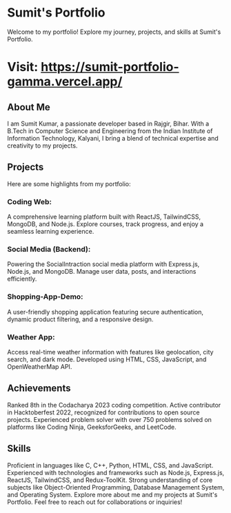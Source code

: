 
# Sumit's Portfolio
  Welcome to my portfolio! Explore my journey, projects, and skills at Sumit's Portfolio.

# Visit: https://sumit-portfolio-gamma.vercel.app/

## About Me
I am Sumit Kumar, a passionate developer based in Rajgir, Bihar. With a B.Tech in Computer Science and Engineering from the Indian Institute of Information Technology, Kalyani, I bring a blend of technical expertise and creativity to my projects.

## Projects
Here are some highlights from my portfolio:

### Coding Web: 
  A comprehensive learning platform built with ReactJS, TailwindCSS, MongoDB, and Node.js. Explore courses, track progress, and enjoy a seamless learning experience.
### Social Media (Backend): 
  Powering the SocialIntraction social media platform with Express.js, Node.js, and MongoDB. Manage user data, posts, and interactions efficiently.
### Shopping-App-Demo: 
  A user-friendly shopping application featuring secure authentication, dynamic product filtering, and a responsive design.
### Weather App: 
  Access real-time weather information with features like geolocation, city search, and dark mode. Developed using HTML, CSS, JavaScript, and OpenWeatherMap API.
## Achievements
  Ranked 8th in the Codacharya 2023 coding competition.
  Active contributor in Hacktoberfest 2022, recognized for contributions to open source projects.
  Experienced problem solver with over 750 problems solved on platforms like Coding Ninja, GeeksforGeeks, and LeetCode.
## Skills
  Proficient in languages like C, C++, Python, HTML, CSS, and JavaScript.
  Experienced with technologies and frameworks such as Node.js, Express.js, ReactJS, TailwindCSS, and Redux-ToolKit.
  Strong understanding of core subjects like Object-Oriented Programming, Database Management System, and Operating System.
  Explore more about me and my projects at Sumit's Portfolio. Feel free to reach out for collaborations or inquiries!
